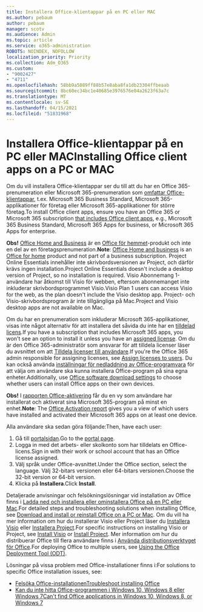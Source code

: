 ```yaml
---
title: Installera Office-klientappar på en PC eller MAC
ms.author: pebaum
author: pebaum
manager: scotv
ms.audience: Admin
ms.topic: article
ms.service: o365-administration
ROBOTS: NOINDEX, NOFOLLOW
localization_priority: Priority
ms.collection: Adm_O365
ms.custom:
- "9002427"
- "4711"
ms.openlocfilehash: 58bb9a5089ff88b57e8aba8fa1db23304ffbeaab
ms.sourcegitcommit: 8bc60ec34bc1e40685e3976576e04a2623f63a7c
ms.translationtype: MT
ms.contentlocale: sv-SE
ms.lasthandoff: 04/15/2021
ms.locfileid: "51831968"
---
```

# <a name="installing-office-client-apps-on-a-pc-or-mac"></a><span data-ttu-id="576fc-102">Installera Office-klientappar på en PC eller MAC</span><span class="sxs-lookup"><span data-stu-id="576fc-102">Installing Office client apps on a PC or MAC</span></span>

<span data-ttu-id="576fc-103">Om du vill installera Office-klientappar ser du till att du har en Office 365-prenumeration eller Microsoft 365-prenumeration som [omfattar Office-klientappar](https://support.office.com/article/office-for-home-and-office-for-business-plans-28cbc8cf-1332-4f04-9123-9b660abb629e), t.ex. Microsoft 365 Business Standard, Microsoft 365-applikationer för företag eller Microsoft 365-applikationer för större företag.</span><span class="sxs-lookup"><span data-stu-id="576fc-103">To install Office client apps, ensure you have an Office 365 or Microsoft 365 subscription [that includes Office client apps](https://support.office.com/article/office-for-home-and-office-for-business-plans-28cbc8cf-1332-4f04-9123-9b660abb629e), e.g., Microsoft 365 Business Standard, Microsoft 365 Apps for business, or Microsoft 365 Apps for enterprise.</span></span>

<span data-ttu-id="576fc-104">**Obs!** [Office Home and Business](https://support.microsoft.com/office/office-for-home-and-office-for-business-plans-28cbc8cf-1332-4f04-9123-9b660abb629e) är en [Office för hemmet](https://support.office.com/article/28cbc8cf-1332-4f04-9123-9b660abb629e?wt.mc_id=Alchemy_ClientDIA)-produkt och inte en del av en företagsprenumeration.</span><span class="sxs-lookup"><span data-stu-id="576fc-104">**Note**: [Office Home and business](https://support.microsoft.com/office/office-for-home-and-office-for-business-plans-28cbc8cf-1332-4f04-9123-9b660abb629e) is an [Office for home](https://support.office.com/article/28cbc8cf-1332-4f04-9123-9b660abb629e?wt.mc_id=Alchemy_ClientDIA) product and not part of a business subscription.</span></span> <span data-ttu-id="576fc-105">Project Online Essentials innehåller inte skrivbordsversionen av Project, och därför krävs ingen installation.</span><span class="sxs-lookup"><span data-stu-id="576fc-105">Project Online Essentials doesn't include a desktop version of Project, so no installation is required.</span></span> <span data-ttu-id="576fc-106">Visio Abonnemang 1-användare har åtkomst till Visio för webben, eftersom abonnemanget inte inkluderar skrivbordsprogrammet Visio.</span><span class="sxs-lookup"><span data-stu-id="576fc-106">Visio Plan 1 users can access Visio for the web, as the plan doesn't include the Visio desktop app.</span></span> <span data-ttu-id="576fc-107">Project- och Visio-skrivbordsprogram är inte tillgängliga på Mac.</span><span class="sxs-lookup"><span data-stu-id="576fc-107">Project and Visio desktop apps are not available on Mac.</span></span>

<span data-ttu-id="576fc-108">Om du har en prenumeration som inkluderar Microsoft 365-applikationer, visas inte något alternativ för att installera det såvida du inte har en [tilldelad licens](https://support.office.com/article/what-office-365-business-product-or-license-do-i-have-f8ab5e25-bf3f-4a47-b264-174b1ee925fd?wt.mc_id=scl_installoffice_home).</span><span class="sxs-lookup"><span data-stu-id="576fc-108">If you have a subscription that includes Microsoft 365 apps, you won't see an option to install it unless you have an [assigned license](https://support.office.com/article/what-office-365-business-product-or-license-do-i-have-f8ab5e25-bf3f-4a47-b264-174b1ee925fd?wt.mc_id=scl_installoffice_home).</span></span> <span data-ttu-id="576fc-109">Om du är den Office 365-administratör som ansvarar för att tilldela licenser läser du avsnittet om att [Tilldela licenser till användare](https://support.office.com/article/assign-licenses-to-users-in-office-365-for-business-997596b5-4173-4627-b915-36abac6786dc?wt.mc_id=scl_installoffice_home).</span><span class="sxs-lookup"><span data-stu-id="576fc-109">If you're the Office 365 admin responsible for assigning licenses, see [Assign licenses to users](https://support.office.com/article/assign-licenses-to-users-in-office-365-for-business-997596b5-4173-4627-b915-36abac6786dc?wt.mc_id=scl_installoffice_home).</span></span> <span data-ttu-id="576fc-110">Du kan också använda [inställningar för nedladdning av Office-‎programvara](https://docs.microsoft.com/DeployOffice/manage-software-download-settings-office-365) för att välja om användare ska kunna installera ‎Office-‎program på sina egna enheter.</span><span class="sxs-lookup"><span data-stu-id="576fc-110">Additionally, use [Office‎ software download settings](https://docs.microsoft.com/DeployOffice/manage-software-download-settings-office-365) to choose whether users can install ‎Office‎ apps on their own devices.</span></span>

<span data-ttu-id="576fc-111">**Obs!** I [rapporten Office-aktivering](https://docs.microsoft.com/microsoft-365/admin/activity-reports/microsoft-office-activations?view=o365-worldwide) får du en vy som användare har installerat och aktiverat sina Microsoft 365-program på minst en enhet.</span><span class="sxs-lookup"><span data-stu-id="576fc-111">**Note**: The [Office Activation report](https://docs.microsoft.com/microsoft-365/admin/activity-reports/microsoft-office-activations?view=o365-worldwide) gives you a view of which users have installed and activated their Microsoft 365 apps on at least one device.</span></span>

<span data-ttu-id="576fc-112">Alla användare ska sedan göra följande:</span><span class="sxs-lookup"><span data-stu-id="576fc-112">Then, have each user:</span></span>

1. <span data-ttu-id="576fc-113">Gå till [portalsidan](https://portal.office.com/OLS/MySoftware.aspx).</span><span class="sxs-lookup"><span data-stu-id="576fc-113">Go to the [portal page](https://portal.office.com/OLS/MySoftware.aspx).</span></span>
2. <span data-ttu-id="576fc-114">Logga in med det arbets- eller skolkonto som har tilldelats en Office-licens.</span><span class="sxs-lookup"><span data-stu-id="576fc-114">Sign in with their work or school account that has an Office license assigned.</span></span> 
3. <span data-ttu-id="576fc-115">Välj språk under Office-avsnittet.</span><span class="sxs-lookup"><span data-stu-id="576fc-115">Under the Office section, select the language.</span></span> <span data-ttu-id="576fc-116">Välj 32-bitars versionen eller 64-bitars versionen.</span><span class="sxs-lookup"><span data-stu-id="576fc-116">Choose the 32-bit version or 64-bit version.</span></span>
4. <span data-ttu-id="576fc-117">Klicka på **Installera**.</span><span class="sxs-lookup"><span data-stu-id="576fc-117">Click **Install**.</span></span>

<span data-ttu-id="576fc-118">Detaljerade anvisningar och felsökningslösningar vid installation av Office finns i [Ladda ned och installera eller ominstallera Office på en PC eller Mac](https://support.office.com/article/4414eaaf-0478-48be-9c42-23adc4716658?wt.mc_id=Alchemy_ClientDIA).</span><span class="sxs-lookup"><span data-stu-id="576fc-118">For detailed steps and troubleshooting solutions when installing Office, see [Download and install or reinstall Office on a PC or Mac](https://support.office.com/article/4414eaaf-0478-48be-9c42-23adc4716658?wt.mc_id=Alchemy_ClientDIA).</span></span> <span data-ttu-id="576fc-119">Om du vill ha mer information om hur du installerar Visio eller Project läser du [Installera Visio](https://support.office.com/article/f98f21e3-aa02-4827-9167-ddab5b025710) eller [Installera Project](https://support.office.com/article/7059249b-d9fe-4d61-ab96-5c5bf435f281).</span><span class="sxs-lookup"><span data-stu-id="576fc-119">For specific instructions on installing Visio or Project, see [Install Visio](https://support.office.com/article/f98f21e3-aa02-4827-9167-ddab5b025710) or [Install Project](https://support.office.com/article/7059249b-d9fe-4d61-ab96-5c5bf435f281).</span></span> <span data-ttu-id="576fc-120">Mer information om hur du distribuerar Office till flera användare finns i [Använda distributionsverktyget för Office](https://docs.microsoft.com/alchemyinsights/using-the-office-deployment-tool).</span><span class="sxs-lookup"><span data-stu-id="576fc-120">For deploying Office to multiple users, see [Using the Office Deployment Tool (ODT)](https://docs.microsoft.com/alchemyinsights/using-the-office-deployment-tool).</span></span>

<span data-ttu-id="576fc-121">Lösningar på vissa problem med Office-installationer finns i:</span><span class="sxs-lookup"><span data-stu-id="576fc-121">For solutions to specific Office installation issues, see:</span></span>
- [<span data-ttu-id="576fc-122">Felsöka Office-installationen</span><span class="sxs-lookup"><span data-stu-id="576fc-122">Troubleshoot installing Office</span></span>](https://support.office.com/article/35ff2def-e0b2-4dac-9784-4cf212c1f6c2#BKMK_ErrorMessages)
- [<span data-ttu-id="576fc-123">Kan du inte hitta Office-programmen i Windows 10, Windows 8 eller Windows 7</span><span class="sxs-lookup"><span data-stu-id="576fc-123">Can't find Office applications in Windows 10, Windows 8, or Windows 7</span></span>](https://support.office.com/article/can-t-find-office-applications-in-windows-10-windows-8-or-windows-7-907ce545-6ae8-459b-8d9d-de6764a635d6)
